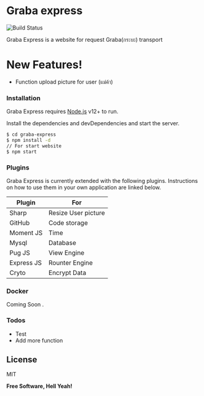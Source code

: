 # Graba express


![Build Status](https://travis-ci.org/joemccann/dillinger.svg?branch=master)

Graba Express is a website for request Graba(กระบะ) transport


# New Features!

  - Function upload picture for user (แม่ค้า)
  


### Installation

Graba Express  requires [Node.js](https://nodejs.org/) v12+ to run.

Install the dependencies and devDependencies and start the server.

```sh
$ cd graba-express
$ npm install -d
// For start website
$ npm start
```


### Plugins

Graba Express is currently extended with the following plugins. Instructions on how to use them in your own application are linked below.

| Plugin | For |
| ------ | ------ |
| Sharp | Resize User picture | 
| GitHub | Code storage |
| Moment JS | Time |
| Mysql | Database |
| Pug JS | View Engine |
| Express JS | Rounter Engine |
| Cryto | Encrypt Data |

### Docker
Coming Soon .

### Todos

 - Test
 - Add more function

License
----

MIT


**Free Software, Hell Yeah!**

[//]: # (These are reference links used in the body of this note and get stripped out when the markdown processor does its job. There is no need to format nicely because it shouldn't be seen. Thanks SO - http://stackoverflow.com/questions/4823468/store-comments-in-markdown-syntax)


   [dill]: <https://github.com/joemccann/dillinger>
   [git-repo-url]: <https://github.com/joemccann/dillinger.git>
   [john gruber]: <http://daringfireball.net>
   [df1]: <http://daringfireball.net/projects/markdown/>
   [markdown-it]: <https://github.com/markdown-it/markdown-it>
   [Ace Editor]: <http://ace.ajax.org>
   [node.js]: <http://nodejs.org>
   [Twitter Bootstrap]: <http://twitter.github.com/bootstrap/>
   [jQuery]: <http://jquery.com>
   [@tjholowaychuk]: <http://twitter.com/tjholowaychuk>
   [express]: <http://expressjs.com>
   [AngularJS]: <http://angularjs.org>
   [Gulp]: <http://gulpjs.com>

   [PlDb]: <https://github.com/joemccann/dillinger/tree/master/plugins/dropbox/README.md>
   [PlGh]: <https://github.com/joemccann/dillinger/tree/master/plugins/github/README.md>
   [PlGd]: <https://github.com/joemccann/dillinger/tree/master/plugins/googledrive/README.md>
   [PlOd]: <https://github.com/joemccann/dillinger/tree/master/plugins/onedrive/README.md>
   [PlMe]: <https://github.com/joemccann/dillinger/tree/master/plugins/medium/README.md>
   [PlGa]: <https://github.com/RahulHP/dillinger/blob/master/plugins/googleanalytics/README.md>
